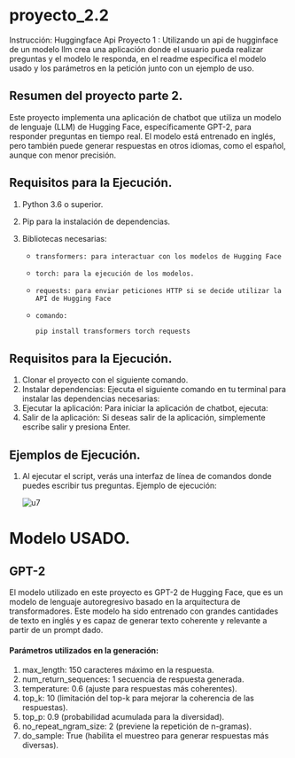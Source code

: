 # proyecto_2.2

Instrucción:
Huggingface Api
Proyecto 1 : Utilizando un api de hugginface de un modelo llm crea una aplicación donde el usuario pueda realizar preguntas y el modelo le responda, en el readme especifica el modelo usado y los parámetros en la petición junto con un ejemplo de uso.

## Resumen del proyecto parte 2.

Este proyecto implementa una aplicación de chatbot que utiliza un modelo de lenguaje (LLM) de Hugging Face, específicamente GPT-2, para responder preguntas en tiempo real. El modelo está entrenado en inglés, pero también puede generar respuestas en otros idiomas, como el español, aunque con menor precisión.

## Requisitos para la Ejecución.

1. Python 3.6 o superior.
2. Pip para la instalación de dependencias.
3. Bibliotecas necesarias:

   - `transformers: para interactuar con los modelos de Hugging Face`
   - `torch: para la ejecución de los modelos.`
   - `requests: para enviar peticiones HTTP si se decide utilizar la API de Hugging Face`
   - `comando:`
  
      ```bash
      pip install transformers torch requests

## Requisitos para la Ejecución.
1. Clonar el proyecto con el siguiente comando.
2. Instalar dependencias: Ejecuta el siguiente comando en tu terminal para instalar las dependencias necesarias:
3. Ejecutar la aplicación: Para iniciar la aplicación de chatbot, ejecuta:
4. Salir de la aplicación: Si deseas salir de la aplicación, simplemente escribe salir y presiona Enter.

## Ejemplos de Ejecución.

1. Al ejecutar el script, verás una interfaz de línea de comandos donde puedes escribir tus preguntas. Ejemplo de ejecución:
  
   ![u7](https://github.com/user-attachments/assets/cacdc693-78eb-46de-b3c5-ee81989569fc)
   
# Modelo USADO.

## GPT-2

El modelo utilizado en este proyecto es GPT-2 de Hugging Face, que es un modelo de lenguaje autoregresivo basado en la arquitectura de transformadores. Este modelo ha sido entrenado con grandes cantidades de texto en inglés y es capaz de generar texto coherente y relevante a partir de un prompt dado.

#### Parámetros utilizados en la generación:

1. max_length: 150 caracteres máximo en la respuesta.
2. num_return_sequences: 1 secuencia de respuesta generada.
3. temperature: 0.6 (ajuste para respuestas más coherentes).
4. top_k: 10 (limitación del top-k para mejorar la coherencia de las respuestas).
5. top_p: 0.9 (probabilidad acumulada para la diversidad).
6. no_repeat_ngram_size: 2 (previene la repetición de n-gramas).
7. do_sample: True (habilita el muestreo para generar respuestas más diversas).

